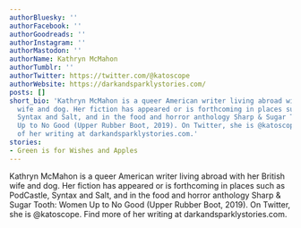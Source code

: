 ```yaml
---
authorBluesky: ''
authorFacebook: ''
authorGoodreads: ''
authorInstagram: ''
authorMastodon: ''
authorName: Kathryn McMahon
authorTumblr: ''
authorTwitter: https://twitter.com/@katoscope
authorWebsite: https://darkandsparklystories.com/
posts: []
short_bio: 'Kathryn McMahon is a queer American writer living abroad with her British
  wife and dog. Her fiction has appeared or is forthcoming in places such as PodCastle,
  Syntax and Salt, and in the food and horror anthology Sharp & Sugar Tooth: Women
  Up to No Good (Upper Rubber Boot, 2019). On Twitter, she is @katoscope. Find more
  of her writing at darkandsparklystories.com.'
stories:
- Green is for Wishes and Apples
---
```


Kathryn McMahon is a queer American writer living abroad with her British wife and dog. Her fiction has appeared or is forthcoming in places such as PodCastle, Syntax and Salt, and in the food and horror anthology Sharp & Sugar Tooth: Women Up to No Good (Upper Rubber Boot, 2019). On Twitter, she is @katoscope. Find more of her writing at darkandsparklystories.com.